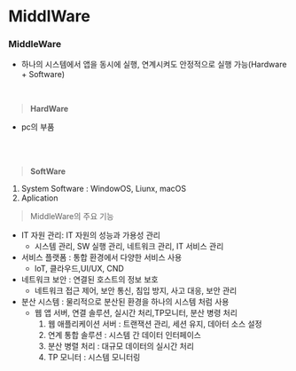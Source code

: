 # MiddlWare

### MiddleWare
* 하나의 시스템에서 앱을 동시에 실행, 연계시켜도 안정적으로 실행 가능(Hardware + Software)
<br>

>  **HardWare** 
- pc의 부품
<br>
<br>

> **SoftWare**
1. System Software : WindowOS, Liunx, macOS
2. Aplication

> MiddleWare의 주요 기능
 * IT 자원 관리: IT 자원의 성능과 가용성 관리
    - 시스템 관리, SW 실행 관리, 네트워크 관리, IT 서비스 관리
 *  서비스 플랫폼 : 통합 환경에서 다양한 서비스 사용
    - loT, 클라우드,UI/UX, CND
 *  네트워크 보안 : 연결된 호스트의 정보 보호
    - 네트워크 접근 제어, 보안 통신, 침입 방지, 사고 대응, 보안 관리
 *  분산 시스템 : 물리적으로 분산된 환경을 하나의 시스템 처럼 사용
    - 웹 앱 서버, 연결 솔루션, 실시간 처리,TP모니터, 분산 병령 처리
        1. 웹 애플리케이션 서버 : 트랜잭션 관리, 세션 유지, 데아터 소스 설정
        2. 연계 통합 솔루션 : 시스템 간 데이터 인터페이스
        3. 분산 병렬 처리 : 대규모 데이터의 실시간 처리
        4. TP 모니터 : 시스템 모니터링

